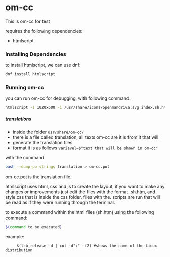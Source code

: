 # om-cc

This is om-cc for test

requires the following dependencies:

- htmlscript

### Installing Dependencies
to install htmlscript, we can use dnf:
```sh
dnf install htmlscript
```

### Running om-cc
you can run om-cc for debugging, with following command:
```sh
htmlscript -s 1020x600 -i /usr/share/icons/openmandriva.svg index.sh.htm 2> /dev/null;
```

##### translations
* inside the folder ```usr/share/om-cc/ ```
* there is a file called translation, all texts om-cc are it is from it that will 
* generate the translation files
* format it is as follows
```variavel=$"text that will be shown in om-cc"```

with the command
```sh
bash --dump-po-strings translation > om-cc.pot
```

om-cc.pot is the translation file.

htmlscript uses html, css and js to create the layout, if you want to make any changes or improvements
just edit the files with the format. sh.htm, and style.css that is inside the css folder.
files with the. scripts are run that will be read as if they were running through the terminal.

to execute a command within the html files (sh.htm) using the following command:
```sh
$(command to be executed)
```

example: 
```
     $(lsb_release -d | cut -d":" -f2) #shows the name of the Linux distribution
```      
